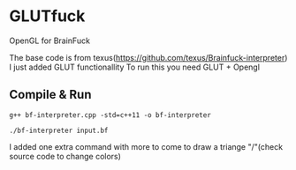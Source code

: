 # GLUTfuck
OpenGL for BrainFuck

The base code is from texus(https://github.com/texus/Brainfuck-interpreter) I just added GLUT functionallity
To run this you need GLUT + Opengl

Compile & Run
-------------

    g++ bf-interpreter.cpp -std=c++11 -o bf-interpreter

    ./bf-interpreter input.bf

I added one extra command with more to come to draw a triange "/"(check source code to change colors)
